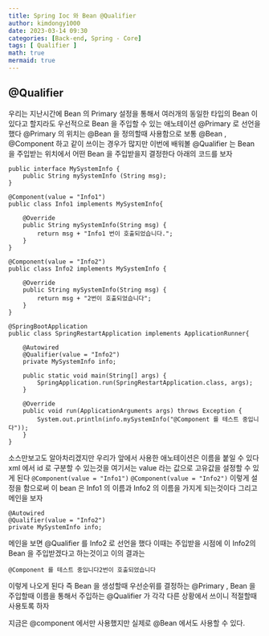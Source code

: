 ```yaml
---
title: Spring Ioc 와 Bean @Qualifier
author: kimdongy1000
date: 2023-03-14 09:30
categories: [Back-end, Spring - Core]
tags: [ Qualifier ]
math: true
mermaid: true
---
```


## @Qualifier 
우리는 지난시간에 Bean 의 Primary 설정을 통해서 여러개의 동일한 타입의 Bean 이 있다고 할지라도 우선적으로 Bean 을 주입할 수 있는 애노테이션 
@Primary 로 선언을 했다 @Primary 의 위치는 @Bean 을 정의할때 사용함으로 보통 @Bean , @Component 하고 같이 쓰이는 경우가 많지만 
이번에 배워볼 @Qualifier 는 Bean 을 주입받는 위치에서 어떤 Bean 을 주입받을지 결정한다 아래의 코드를 보자 

```
public interface MySystemInfo {
	public String mySystemInfo (String msg);	
}

```


```
@Component(value = "Info1")
public class Info1 implements MySystemInfo{

	@Override
	public String mySystemInfo(String msg) {
		return msg + "Info1 번이 호출되었습니다.";
	}
}

```


```
@Component(value = "Info2")
public class Info2 implements MySystemInfo {

	@Override
	public String mySystemInfo(String msg) {
		return msg + "2번이 호출되었습니다";
	}
}

```



```
@SpringBootApplication
public class SpringRestartApplication implements ApplicationRunner{
	
	@Autowired
	@Qualifier(value = "Info2")
	private MySystemInfo info;
	
	public static void main(String[] args) {
		SpringApplication.run(SpringRestartApplication.class, args);
	}

	@Override
	public void run(ApplicationArguments args) throws Exception {
		System.out.println(info.mySystemInfo("@Component 를 테스트 중입니다"));
	}
}

```

소스만보고도 알아차리겠지만 우리가 앞에서 사용한 애노테이션은 이름을 붙일 수 있다 xml 에서 id 로 구분할 수 있는것을 여기서는 value 라는 값으로 고유값을 설정할 수 있게 된다 `@Component(value = "Info1")` `@Component(value = "Info2")` 이렇게 설정을 함으로써 이 bean 은 Info1 의 이름과 Info2 의 이름을 가지게 되는것이다 
그리고 메인을 보자 

```
@Autowired
@Qualifier(value = "Info2")
private MySystemInfo info;

```

메인을 보면 @Qualifier 를 Info2 로 선언을 했다 이때는 주입받을 시점에 이 Info2의 Bean 을 주입받겠다고 하는것이고 이의 결과는 

```
@Component 를 테스트 중입니다2번이 호출되었습니다

```

이렇게 나오게 된다 즉 Bean 을 생성할때 우선순위를 결정하는 @Primary , Bean 을 주입할때 이름을 통해서 주입하는 @Qualifier 가 각각 다른 상황에서 쓰이니 
적절할때 사용토록 하자 

지금은 @component 에서만 사용했지만 실제로 @Bean 에서도 사용할 수 있다.